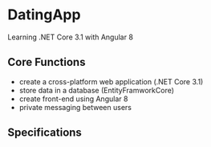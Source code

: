 # DatingApp
Learning .NET Core 3.1 with Angular 8
## Core Functions
- create a cross-platform web application (.NET Core 3.1)
- store data in a database (EntityFramworkCore)
- create front-end using Angular 8
- private messaging between users
## Specifications